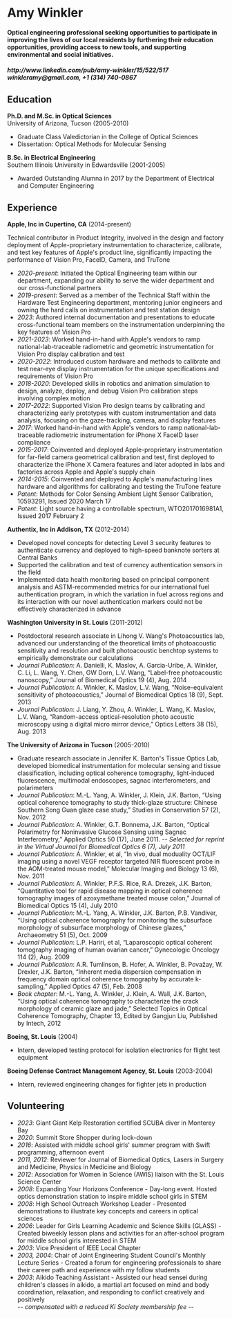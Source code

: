 <h1 align="left">
 Amy Winkler
</h1>
<h4 align="left">
Optical engineering professional seeking opportunities to participate in improving the lives of our local residents by furthering their education opportunities, providing access to new tools, and supporting environmental and social initiatives.
</h4>
<h5 align="left"> 
  http://www.linkedin.com/pub/amy-winkler/15/522/517 <br>
  winkleramy@gmail.com,
  +1 (314) 740-0867
</h5>

## Education
**Ph.D. and M.Sc. in Optical Sciences** <br>
University of Arizona, Tucson (2005-2010)

- Graduate Class Valedictorian in the College of Optical Sciences
- Dissertation: Optical Methods for Molecular Sensing

**B.Sc. in Electrical Engineering** <br>
Southern Illinois University in Edwardsville (2001-2005)

- Awarded Outstanding Alumna in 2017 by the Department of Electrical and Computer Engineering

## Experience
**Apple, Inc in Cupertino, CA** (2014-present)

Technical contributor in Product Integrity, involved in the design and factory deployment of Apple-proprietary instrumentation to characterize, calibrate, and test key features of Apple's product line, significantly impacting the performance of Vision Pro, FaceID, Camera, and TruTone

- *2020-present*: Initiated the Optical Engineering team within our department, expanding our ability to serve the wider department and our cross-functional partners 
- *2019-present*: Served as a member of the Technical Staff within the Hardware Test Engineering department, mentoring junior engineers and owning the hard calls on instrumentation and test station design
- *2023*: Authored internal documentation and presentations to educate cross-functional team members on the instrumentation underpinning the key features of Vision Pro
- *2021-2023*: Worked hand-in-hand with Apple's vendors to ramp national-lab-traceable radiometric and geometric instrumentation for Vision Pro display calibration and test
- *2020-2022*: Introduced custom hardware and methods to calibrate and test near-eye display instrumentation for the unique specifications and requirements of Vision Pro
- *2018-2020*: Developed skills in robotics and animation simulation to design, analyze, deploy, and debug Vision Pro calibration steps involving complex motion
- *2017-2022*: Supported Vision Pro design teams by calibrating and characterizing early prototypes with custom instrumentation and data analysis, focusing on the gaze-tracking, camera, and display features
- *2017*: Worked hand-in-hand with Apple's vendors to ramp national-lab-traceable radiometric instrumentation for iPhone X FaceID laser compliance
- *2015-2017*: Coinvented and deployed Apple-proprietary instrumentation for far-field camera geometrical calibration and test, first deployed to characterize the iPhone X Camera features and later adopted in labs and factories across Apple and Apple's supply chain
- *2014-2015*: Coinvented and deployed to Apple's manufacturing lines hardware and algorithms for calibrating and testing the TruTone feature
- *Patent*: Methods for Color Sensing Ambient Light Sensor Calibration, 10593291, Issued 2020 March 17
- *Patent*: Light source having a controllable spectrum, WTO2017016981A1, Issued 2017 February 2


**Authentix, Inc in Addison, TX** (2012-2014)

- Developed novel concepts for detecting Level 3 security features to authenticate currency and deployed to high-speed banknote sorters at Central Banks
- Supported the calibration and test of currency authentication sensors in the field
- Implemented data health monitoring based on principal component analysis and ASTM-recommended metrics for our international fuel authentication program, in which the variation in fuel across regions and its interaction with our novel authentication markers could not be effectively characterized in advance 

**Washington University in St. Louis** (2011-2012)

- Postdoctoral research associate in Lihong V. Wang's Photoacoustics lab, advanced our understanding of the theoretical limits of photoacoustic sensitivity and resolution and built photoacoustic benchtop systems to empirically demonstrate our calculations
- *Journal Publication*: A. Danielli, K. Maslov, A. Garcia-Uribe, A. Winkler, C. Li, L. Wang, Y. Chen, GW Dorn, L.V. Wang, “Label-free photoacoustic nanoscopy,” Journal of Biomedical Optics 19 (4), Aug. 2014
- *Journal Publication*: A. Winkler, K. Maslov, L.V. Wang, “Noise-equivalent sensitivity of photoacoustics,” Journal of Biomedical Optics 18 (9), Sept. 2013
- *Journal Publication*: J. Liang, Y. Zhou, A. Winkler, L. Wang, K. Maslov, L.V. Wang, “Random-access optical-resolution photo acoustic microscopy using a digital micro mirror device,” Optics Letters 38 (15), Aug. 2013

**The University of Arizona in Tucson** (2005-2010)

- Graduate research associate in Jennifer K. Barton's Tissue Optics Lab, developed biomedical instrumentation for molecular sensing and tissue classification, including optical coherence tomography, light-induced fluorescence, multimodal endoscopes, sagnac interferometers, and polarimeters
- *Journal Publication*: M.-L. Yang, A. Winkler, J. Klein, J.K. Barton, “Using optical coherence tomography to study thick-glaze structure: Chinese Southern Song Guan glaze case study,” Studies in Conservation 57 (2), Nov. 2012
- *Journal Publication*: A. Winkler, G.T. Bonnema, J.K. Barton, “Optical Polarimetry for Noninvasive Glucose Sensing using Sagnac Interferometry,” Applied Optics 50 (17), June 2011. 
-- *Selected for reprint in the Virtual Journal for Biomedical Optics 6 (7), July 2011*
- *Journal Publication*: A. Winkler, et al, “In vivo, dual moduality OCT/LIF imaging using a novel VEGF receptor targeted NIR fluorescent probe in the AOM-treated mouse model,” Molecular Imaging and Biology 13 (6), Nov. 2011
- *Journal Publication*: A. Winkler, P.F.S. Rice, R.A. Drezek, J.K. Barton, “Quantitative tool for rapid disease mapping in optical coherence tomography images of azoxymethane treated mouse colon,” Journal of Biomedical Optics 15 (4), July 2010
- *Journal Publication*: M.-L. Yang, A. Winkler, J.K. Barton, P.B. Vandiver, “Using optical coherence tomography for monitoring the subsurface morphology of subsurface morphology of Chinese glazes,” Archaeometry 51 (5), Oct. 2009
- *Journal Publication*: L.P. Hariri, et al, “Laparoscopic optical coherent tomography imaging of human ovarian cancer,” Gynecologic Oncology 114 (2), Aug. 2009
- *Journal Publication*: A.R. Tumlinson, B. Hofer, A. Winkler, B. Považay, W. Drexler, J.K. Barton, “Inherent media dispersion compensation in frequency domain optical coherence tomography by accurate k-sampling,” Applied Optics 47 (5), Feb. 2008
- *Book chapter*: M.-L. Yang, A. Winkler, J. Klein, A. Wall, J.K. Barton, “Using optical coherence tomography to characterize the crack morphology of ceramic glaze and jade,” Selected Topics in Optical Coherence Tomography, Chapter 13, Edited by Gangjun Liu, Published by Intech, 2012

**Boeing, St. Louis** (2004)
- Intern, developed testing protocol for isolation electronics for flight test equipment

**Boeing Defense Contract Management Agency, St. Louis** (2003-2004)
- Intern, reviewed engineering changes for fighter jets in production

## Volunteering
- *2023*: Giant Giant Kelp Restoration certified SCUBA diver in Monterey Bay
- *2020*: Summit Store Shopper during lock-down
- *2016*: Assisted with middle school girls' summer program with Swift programming, afternoon event
- *2011, 2012*: Reviewer for Journal of Biomedical Optics, Lasers in Surgery and Medicine, Physics in Medicine and Biology
- *2012*: Association for Women in Science (AWIS) liaison with the St. Louis Science Center
- *2008*: Expanding Your Horizons Conference - Day-long event. Hosted optics demonstration station to inspire middle school girls in STEM
- *2008*: High School Outreach Workshop Leader - Presented demonstrations to illustrate key concepts and careers in optical sciences
- *2006*: Leader for Girls Learning Academic and Science Skills (GLASS) - Created biweekly lesson plans and activities for an after-school program for middle school girls interested in STEM
- *2003*: Vice President of IEEE Local Chapter
- *2003, 2004*: Chair of Joint Engineering Student Council's Monthly Lecture Series - Created a forum for engineering professionals to share their career path and experience with my follow students
- *2003*: Aikido Teaching Assistant - Assisted our head sensei during children's classes in aikido, a martial art focused on mind and body coordination, relaxation, and responding to conflict creatively and positively
<br>-- *compensated with a reduced Ki Society membership fee* --
